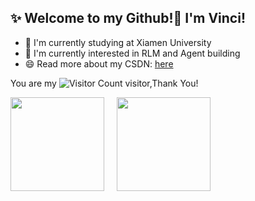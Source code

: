 ## ✨ Welcome to my Github!👋 I'm Vinci!


- 🌱 I'm currently studying at Xiamen University
- 🔭 I'm currently interested in RLM and Agent building
- 😄 Read more about my CSDN: [here](https://blog.csdn.net/VinciB?spm=1018.2226.3001.5343)

You are my ![Visitor Count](https://profile-counter.glitch.me/invinciby/count.svg) visitor,Thank You!

<div align="left" style="display: flex; gap: 20px; align-items: center">
  <img height="150px" src="https://github-readme-stats.vercel.app/api?username=invinciby&hide_title=true&hide_border=true&show_icons=trueline_height=21&text_color=000&icon_color=000&bg_color=0,ea6161,ffc64d,fffc4d,52fa5a&theme=graywhite" />
  <img height="150px" src="https://github-readme-stats.vercel.app/api/top-langs/?username=invinciby&layout=compact&theme=tokyonight" />
</div>



